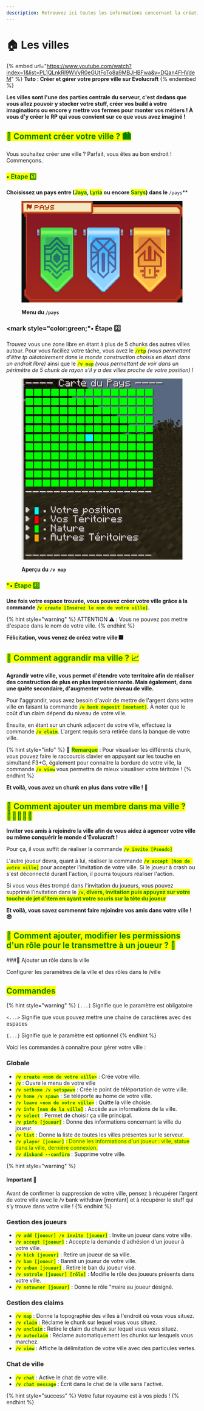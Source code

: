 ```yaml
---
description: Retrouvez ici toutes les informations concernant la création de ville
---
```


# 🏠 Les villes

{% embed url="https://www.youtube.com/watch?index=1&list=PL1QLnkRl9WVyR0eGUtFoTo8a9MBJHBFwa&v=DQan4FHVdeM" %}
**Tuto : Créer et gérer votre propre ville sur Evolucraft**
{% endembed %}

**Les villes sont l'une des parties centrale du serveur, c'est dedans que vous allez pouvoir y stocker votre stuff, créer vos build à votre imaginations ou encore y mettre vos fermes pour monter vos métiers ! À vous d'y créer le RP qui vous convient sur ce que vous avez imaginé !**

## <mark style="color:green;">**💠 Comment créer votre ville ? 🏙️**</mark>

Vous souhaitez créer une ville ? Parfait, vous êtes au bon endroit ! Commençons.

### <mark style="color:green;">• Étape 1️⃣</mark>

**Choisissez un pays entre (<mark style="color:green;">**Jaya**</mark>, <mark style="color:green;">**Lyria**</mark> ou encore <mark style="color:green;">**Sarys**</mark>) dans le <mark style="color:green;">**`/pays`**</mark>

<figure><img src="../.gitbook/assets/Les_Villes/Monde_Construction.png" alt=""><figcaption><p><strong>Menu du <code>/pays</code></strong></p></figcaption></figure>

### <mark style="color:green;"• Étape 2️⃣</mark>

Trouvez vous une zone libre en étant à plus de 5 chunks des autres villes autour. Pour vous faciliez votre tâche, vous avez le <mark style="color:green;">**`/rtp`**</mark> _(vous permettant d'être tp aléatoirement dans le monde construction choisis en étant dans un endroit libre)_ ainsi que le <mark style="color:green;">**`/v map`**</mark> _(vous permettant de voir dans un périmètre de 5 chunk de rayon s'il y a des villes proche de votre position)_ !

<figure><img src="../.gitbook/assets/Les_Villes/Vmap.png" alt=""><figcaption><p><strong>Aperçu du <code>/v map</code></strong></p></figcaption></figure>

### <mark style="color:green;">"• Étape 3️⃣</mark>

**Une fois votre espace trouvée, vous pouvez créer votre ville grâce à la commande <mark style="color:green;">`/v create [Insérez le nom de votre ville]`</mark>.**

{% hint style="warning" %}
ATTENTION ⚠️ : Vous ne pouvez pas mettre d'espace dans le nom de votre ville.
{% endhint %}

**Félicitation, vous venez de créez votre ville 🎆**

## <mark style="color:green;">**💠 Comment aggrandir ma ville ? 📈**</mark>

**Agrandir votre ville, vous permet d'étendre vote territoire afin de réaliser des construction de plus en plus imprésionnante. Mais également, dans une quête secondaire, d'augmenter votre niveau de ville.**

Pour l'aggrandir, vous avez besoin d'avoir de mettre de l'argent dans votre ville en faisant la commande <mark style="color:green;">**`/v bank deposit [montant]`**</mark>. À noter que le coût d'un claim dépend du niveau de votre ville.

Ensuite, en étant sur un chunk adjacent de votre ville, effectuez la commande <mark style="color:green;">**`/v claim`**</mark>. L'argent requis sera retirée dans la banque de votre ville.

{% hint style="info" %}
🔎 <mark style="color:green;">**Remarque**</mark> : Pour visualiser les différents chunk, vous pouvez faire le raccourcis clavier en appuyant sur les touche en simultané F3+G, également pour connaitre la bordure de votre ville, la commande <mark style="color:green;">**`/v view`**</mark> vous permettra de mieux visualiser votre téritoire !
{% endhint %}

**Et voilà, vous avez un chunk en plus dans votre ville ! 🎉**

## <mark style="color:green;">**💠 Comment ajouter un membre dans ma ville ? 👩🏻‍🤝‍🧑🏽**</mark>

**Inviter vos amis à rejoindre la ville afin de vous aidez à agencer votre ville ou même conquérir le monde d'Évolucraft !**

Pour ça, il vous suffit de réaliser la commande <mark style="color:green;">**`/v invite [Pseudo]`**</mark>

L'autre joueur devra, quant à lui, réaliser la commande <mark style="color:green;">**`/v accept [Nom de votre ville]`**</mark> pour accepter l'invitation de votre ville. Si le joueur à crash ou s'est déconnecté durant l'action, il pourra toujours réaliser l'action.

Si vous vous êtes trompé dans l'invitation du joueurs, vous pouvez supprimé l'invitation dans le <mark style="color:green;">**`/v`, divers, invitation puis appuyez sur votre touche de jet d'item en ayant votre souris sur la tête du joueur**</mark>

**Et voilà, vous savez commennt faire rejoindre vos amis dans votre ville ! 😎**

## <mark style="color:green;">**💠 Comment ajouter, modifier les permissions d'un rôle pour le transmettre à un joueur ? 🤴**</mark>

###🔸 Ajouter un rôle dans la ville

Configurer les paramètres de la ville et des rôles dans le /ville

## <mark style="color:green;">Commandes</mark>

{% hint style="warning" %}
`[...]` Signifie que le paramètre est obligatoire

`<...>` Signifie que vous pouvez mettre une chaine de caractères avec des espaces

`{...}` Signifie que le paramètre est optionnel
{% endhint %}

Voici les commandes à connaître pour gérer votre ville :

### Globale

* <mark style="color:green;">**`/v create <nom de votre ville>`**</mark> : Crée votre ville.
* <mark style="color:green;">**`/v`**</mark> : Ouvre le menu de votre ville
* <mark style="color:green;">**`/v sethome /v setspawn`**</mark> : Crée le point de téléportation de votre ville.
* <mark style="color:green;">**`/v home /v spawn`**</mark> : Se téléporte au home de votre ville.
* <mark style="color:green;">**`/v leave <nom de votre ville>`**</mark> : Quitte la ville choisie.
* <mark style="color:green;">**`/v info [nom de la ville]`**</mark> : Accède aux informations de la ville.
* <mark style="color:green;">**`/v select`**</mark> : Permet de choisir ça ville principal.
* <mark style="color:green;">**`/v pinfo [joueur]`**</mark> : Donne des informations concernant la ville du joueur.
* <mark style="color:green;">**`/v list`**</mark> : Donne la liste de toutes les villes présentes sur le serveur.
* <mark style="color:green;">**`/v player [joueur]`**</mark> <mark style="color:green;"></mark><mark style="color:green;">: Donne les informations d'un joueur : ville, statue dans la ville, dernière connexion.</mark>
* <mark style="color:green;">**`/v disband --confirm`**</mark> : Supprime votre ville.

{% hint style="warning" %}
#### Important 🚨

Avant de confirmer la suppression de votre ville, pensez à récupérer l’argent de votre ville avec le /v bank withdraw \[montant] et à récupérer le stuff qui s’y trouve dans votre ville !
{% endhint %}

### Gestion des joueurs

* <mark style="color:green;">**`/v add [joueur] /v invite [joueur]`**</mark> : Invite un joueur dans votre ville.
* <mark style="color:green;">**`/v accept [joueur]`**</mark> : Accepte la demande d'adhésion d'un joueur à votre ville.
* <mark style="color:green;">**`/v kick [joueur]`**</mark> : Retire un joueur de sa ville.
* <mark style="color:green;">**`/v ban [joueur]`**</mark> : Bannit un joueur de votre ville.
* <mark style="color:green;">**`/v unban [joueur]`**</mark> : Retire le ban du joueur visé.
* <mark style="color:green;">**`/v setrole [joueur] [rôle]`**</mark> : Modifie le rôle des joueurs présents dans votre ville.
* <mark style="color:green;">**`/v setowner [joueur]`**</mark> : Donne le rôle "maire au joueur désigné.

### Gestion des claims

* <mark style="color:green;">**`/v map`**</mark> : Donne la topographie des villes à l'endroit où vous vous situez.
* <mark style="color:green;">**`/v claim`**</mark> : Réclame le chunk sur lequel vous vous situez.
* <mark style="color:green;">**`/v unclaim`**</mark> : Retire le claim du chunk sur lequel vous vous situez.
* <mark style="color:green;">**`/v autoclaim`**</mark> : Réclame automatiquement les chunks sur lesquels vous marchez.
* <mark style="color:green;">**`/v view`**</mark> : Affiche la délimitation de votre ville avec des particules vertes.

### Chat de ville

* <mark style="color:green;">**`/v chat`**</mark> : Active le chat de votre ville.
* <mark style="color:green;">**`/v chat message`**</mark> : Écrit dans le chat de la ville sans l'activé.

{% hint style="success" %}
Votre futur royaume est à vos pieds !
{% endhint %}
